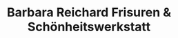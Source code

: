 ---
title: "Barbara Reichard Frisuren & Schönheitswerkstatt"
url: /wien/barbara-reichard-frisuren-und-schoenheitswerkstatt/
shop: Friseur
---